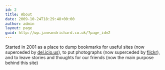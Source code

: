 ```yaml
---
id: 2
title: About
date: 2009-10-24T18:29:48+00:00
author: admin
layout: page
guid: http://wp.janeandrichard.co.uk/?page_id=2
---
```

Started in 2001 as a place to dump bookmarks for useful sites (now superceded by [del.icio.us](http://del.icio.us)), to put photographs (now superceded by [flickr](http://flickr.com)), and to leave stories and thoughts for our friends (now the main purpose behind this site)